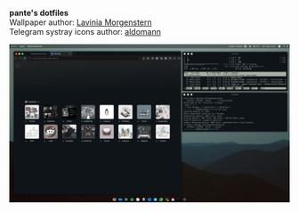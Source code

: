 **pante's dotfiles**  
Wallpaper author: [Lavinia Morgenstern](https://www.pexels.com/photo/backlit-dark-foggy-gloomy-558478/)  
Telegram systray icons author: [aldomann](https://github.com/aldomann/telegram-systray-icons)  

![](Screenshot_08-17.png)